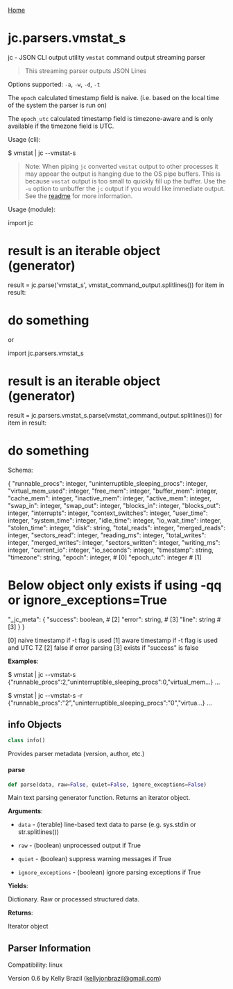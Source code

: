 [Home](https://kellyjonbrazil.github.io/jc/)
<a id="jc.parsers.vmstat_s"></a>

# jc.parsers.vmstat\_s

jc - JSON CLI output utility `vmstat` command output streaming parser

> This streaming parser outputs JSON Lines

Options supported: `-a`, `-w`, `-d`, `-t`

The `epoch` calculated timestamp field is naive. (i.e. based on the local
time of the system the parser is run on)

The `epoch_utc` calculated timestamp field is timezone-aware and is only
available if the timezone field is UTC.

Usage (cli):

$ vmstat | jc --vmstat-s

> Note: When piping `jc` converted `vmstat` output to other processes it may
appear the output is hanging due to the OS pipe buffers. This is because
`vmstat` output is too small to quickly fill up the buffer. Use the `-u`
option to unbuffer the `jc` output if you would like immediate output. See
the [readme](https://github.com/kellyjonbrazil/jc/tree/master#unbuffering-output)
for more information.

Usage (module):

import jc
# result is an iterable object (generator)
result = jc.parse('vmstat_s', vmstat_command_output.splitlines())
for item in result:
# do something

or

import jc.parsers.vmstat_s
# result is an iterable object (generator)
result = jc.parsers.vmstat_s.parse(vmstat_command_output.splitlines())
for item in result:
# do something

Schema:

{
"runnable_procs":                   integer,
"uninterruptible_sleeping_procs":   integer,
"virtual_mem_used":                 integer,
"free_mem":                         integer,
"buffer_mem":                       integer,
"cache_mem":                        integer,
"inactive_mem":                     integer,
"active_mem":                       integer,
"swap_in":                          integer,
"swap_out":                         integer,
"blocks_in":                        integer,
"blocks_out":                       integer,
"interrupts":                       integer,
"context_switches":                 integer,
"user_time":                        integer,
"system_time":                      integer,
"idle_time":                        integer,
"io_wait_time":                     integer,
"stolen_time":                      integer,
"disk":                             string,
"total_reads":                      integer,
"merged_reads":                     integer,
"sectors_read":                     integer,
"reading_ms":                       integer,
"total_writes":                     integer,
"merged_writes":                    integer,
"sectors_written":                  integer,
"writing_ms":                       integer,
"current_io":                       integer,
"io_seconds":                       integer,
"timestamp":                        string,
"timezone":                         string,
"epoch":                            integer,     # [0]
"epoch_utc":                        integer      # [1]

# Below object only exists if using -qq or ignore_exceptions=True

"_jc_meta":
{
"success":                      boolean,  # [2]
"error":                        string,   # [3]
"line":                         string    # [3]
}
}

[0] naive timestamp if -t flag is used
[1] aware timestamp if -t flag is used and UTC TZ
[2] false if error parsing
[3] exists if "success" is false

**Examples**:

  
  $ vmstat | jc --vmstat-s
  {"runnable_procs":2,"uninterruptible_sleeping_procs":0,"virtual_mem...}
  ...
  
  $ vmstat | jc --vmstat-s -r
  {"runnable_procs":"2","uninterruptible_sleeping_procs":"0","virtua...}
  ...

<a id="jc.parsers.vmstat_s.info"></a>

## info Objects

```python
class info()
```

Provides parser metadata (version, author, etc.)

<a id="jc.parsers.vmstat_s.parse"></a>

#### parse

```python
def parse(data, raw=False, quiet=False, ignore_exceptions=False)
```

Main text parsing generator function. Returns an iterator object.

**Arguments**:

  
- `data` - (iterable)  line-based text data to parse
  (e.g. sys.stdin or str.splitlines())
  
- `raw` - (boolean)   unprocessed output if True
- `quiet` - (boolean)   suppress warning messages if True
- `ignore_exceptions` - (boolean)   ignore parsing exceptions if True
  

**Yields**:

  
  Dictionary. Raw or processed structured data.
  

**Returns**:

  
  Iterator object

## Parser Information
Compatibility:  linux

Version 0.6 by Kelly Brazil (kellyjonbrazil@gmail.com)
